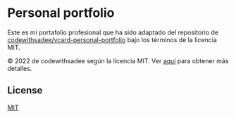 # Personal portfolio

Este es mi portafolio profesional que ha sido adaptado del repositorio de  <a href="https://github.com/codewithsadee/vcard-personal-portfolio">codewithsadee/vcard-personal-portfolio</a> bajo los términos de la licencia MIT.
        
<p>
    © 2022 de codewithsadee según la licencia MIT.
    Ver <a href="https://github.com/codewithsadee/vcard-personal-portfolio/blob/master/LICENSE">aquí</a> para obtener más detalles.
</p>

## License

<a href="https://github.com/cpatinore/website/blob/main/LICENSE">MIT</a>